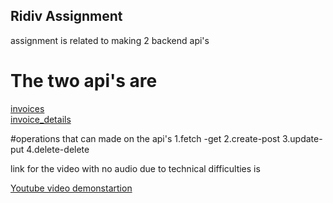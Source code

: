 ## Ridiv Assignment 
assignment is related to making 2 backend api's

# The two api's are <br/>
[invoices](http://127.0.0.1:8000/api/invoices/?format=api)<br/>
[invoice_details](http://127.0.0.1:8000/api/invoice_details/?format=api)

#operations that can made on the api's
1.fetch -get 
2.create-post
3.update-put
4.delete-delete 

link for the video with no audio due to technical difficulties is 

[Youtube video demonstartion](https://youtu.be/52wf81fXMyk)
